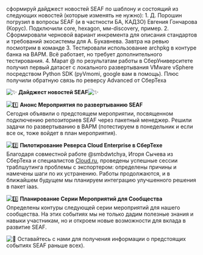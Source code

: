 сформируй дайджест новостей SEAF по шаблону и состоящий из следующих новостей (которые изменять не нужно): 1. Д. Порошин погрузил в вопросы SEAF (и в частности БА, КАДЗО) Евгения Гончарова (Корус). Подключили core, hexagon, мм-discovery, пример.  2. Сформировали черновой вариант инкремента для описания стандартов и требований экосистемы для А. Букавнева. Завтра на ревью посмотрим в команде 3. Тестировали использование archpkg в контуре банка на ВАРМ. Всё работает, но требует дополнительного тестирования. 4. Марат @ по результатам работы в СберУниверситете получил первый датасет с локального развертывания VMware vSphere посредством Python SDK (pyVmomi, google вам в помощь). Плюс получили обратную связь по реверсу Advanced от СберТеха

![✨](https://web.telegram.org/a/img-apple-64/2728.png) **Дайджест новостей SEAF**![✨](https://web.telegram.org/a/img-apple-64/2728.png)  
  
![1️⃣](https://web.telegram.org/a/img-apple-64/0031-20e3.png) **Анонс Мероприятия по развертыванию SEAF**  
Сегодня объявили о предстоящем мероприятии, посвященном подключению репозиториев SEAF через пакетный менеджер. Решили задачи по развертыванию в ВАРМ (потестируем в понедельник и если все ок, тоже войдет в план мероприятия).  
  
![2️⃣](https://web.telegram.org/a/img-apple-64/0032-20e3.png) **Пилотирование Реверса Cloud Enterprise в СберТехе**  
Благодаря совместной работе @smbdwtchya, Игоря Сычева из СберТеха и специалистов [Cloud.ru](https://web.telegram.org/a/Cloud.ru), проведены успешные сессии траблшутинга проблемы с экспортером: определены причины и намечены шаги по их устранению. Работы продолжаются, и в ближайшем будущем мы планируем интеграцию улучшенного решения в пакет iaas.  
  
![3️⃣](https://web.telegram.org/a/img-apple-64/0033-20e3.png) **Планирование Серии Мероприятий для Сообщества**  
Определены контуры следующей серии мероприятий для нашего сообщества. На этих событиях мы не только дадим полезные знания и навыки участникам, но и откроем новые возможности для вклада в развитие SEAF.  
  
![🔔](https://web.telegram.org/a/img-apple-64/1f514.png) Оставайтесь с нами для получения информации о предстоящих событиях SEAF раньше всех).
